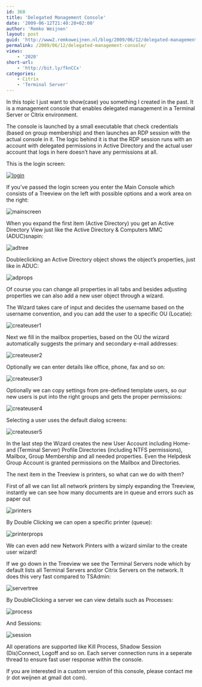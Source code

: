 ```yaml
---
id: 368
title: 'Delegated Management Console'
date: '2009-06-12T21:40:20+02:00'
author: 'Remko Weijnen'
layout: post
guid: 'http://www2.remkoweijnen.nl/blog/2009/06/12/delegated-management-console/'
permalink: /2009/06/12/delegated-management-console/
views:
    - '2020'
short-url:
    - 'http://bit.ly/fknCCx'
categories:
    - Citrix
    - 'Terminal Server'
---
```


In this topic I just want to show(case) you something I created in the past. It is a management console that enables delegated management in a Terminal Server or Citrix environment.

The console is launched by a small executable that check credentials (based on group membership) and then launches an RDP session with the actual console in it. The logic behind it is that the RDP session runs with an account with delegated permissions in Active Directory and the actual user account that logs in here doesn’t have any permissions at all.

This is the login screen:

[![login](http://192.168.40.25:8081/wp-content/uploads/2009/06/login-small.png)](http://192.168.40.25:8081/wp-content/uploads/2009/06/login.png)

If you’ve passed the login screen you enter the Main Console which consists of a Treeview on the left with possible options and a work area on the right:

![mainscreen](http://192.168.40.25:8081/wp-content/uploads/2009/06/mainscreen.png)

When you expand the first item (Active Directory) you get an Active Directory View just like the Active Directory &amp; Computers MMC (ADUC)snapin:

![adtree](http://192.168.40.25:8081/wp-content/uploads/2009/06/adtree.png)

Doubleclicking an Active Directory object shows the object’s properties, just like in ADUC:

![adprops](http://192.168.40.25:8081/wp-content/uploads/2009/06/adprops.png)

Of course you can change all properties in all tabs and besides adjusting properties we can also add a new user object through a wizard.

The Wizard takes care of input and decides the username based on the username convention, and you can add the user to a specific OU (Locatie):

![createuser1](http://192.168.40.25:8081/wp-content/uploads/2009/06/createuser1.png)

Next we fill in the mailbox properties, based on the OU the wizard automatically suggests the primary and secondary e-mail addresses:

![createuser2](http://192.168.40.25:8081/wp-content/uploads/2009/06/createuser2.png)

Optionally we can enter details like office, phone, fax and so on:

![createuser3](http://192.168.40.25:8081/wp-content/uploads/2009/06/createuser3.png)

Optionally we can copy settings from pre-defined template users, so our new users is put into the right groups and gets the proper permissions:

![createuser4](http://192.168.40.25:8081/wp-content/uploads/2009/06/createuser4.png)

Selecting a user uses the default dialog screens:

![createuser5](http://192.168.40.25:8081/wp-content/uploads/2009/06/createuser5.png)

In the last step the Wizard creates the new User Account including Home- and (Terminal Server) Profile Directories (including NTFS permissions), Mailbox, Group Membership and all needed properties. Even the Helpdesk Group Account is granted permissions on the Mailbox and Directories.

The next item in the Treeview is printers, so what can we do with them?

First of all we can list all network printers by simply expanding the Treeview, instantly we can see how many documents are in queue and errors such as paper out

![printers](http://192.168.40.25:8081/wp-content/uploads/2009/06/printers.png)

By Double Clicking we can open a specific printer (queue):

![printerprops](http://192.168.40.25:8081/wp-content/uploads/2009/06/printerprops.png)

We can even add new Network Pinters with a wizard similar to the create user wizard!

If we go down in the Treeview we see the Terminal Servers node which by default lists all Terminal Servers and/or Citrix Servers on the network. It does this very fast compared to TSAdmin:

![servertree](http://192.168.40.25:8081/wp-content/uploads/2009/06/servertree.png)

By DoubleClicking a server we can view details such as Processes:

![process](http://192.168.40.25:8081/wp-content/uploads/2009/06/process.png)

And Sessions:

![session](http://192.168.40.25:8081/wp-content/uploads/2009/06/session.png)

All operations are supported like Kill Process, Shadow Session (Dis)Connect, Logoff and so on. Each server connection runs in a seperate thread to ensure fast user response within the console.

If you are interested in a custom version of this console, please contact me (r dot weijnen at gmail dot com).